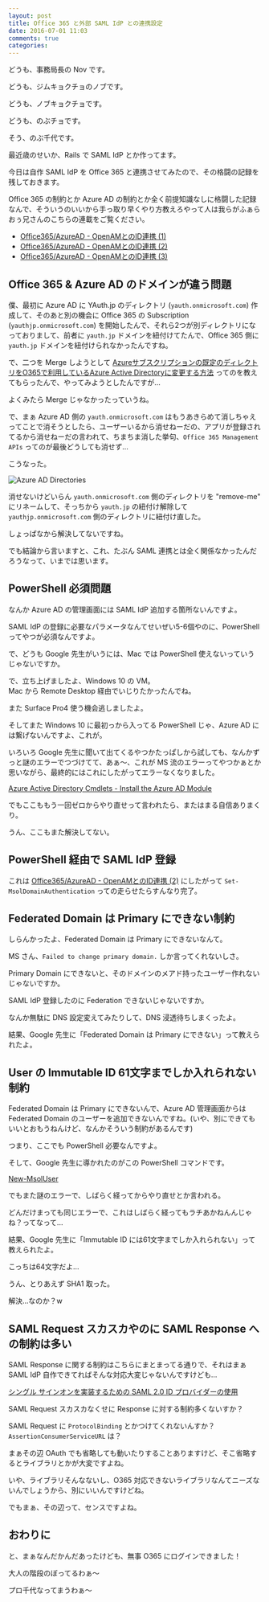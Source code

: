 ```yaml
---
layout: post
title: Office 365 と外部 SAML IdP との連携設定
date: 2016-07-01 11:03
comments: true
categories:
---
```


どうも、事務局長の Nov です。

どうも、ジムキョクチョのノブです。

どうも、ノブキョクチョです。

どうも、のぶチョです。

そう、のぶ千代です。

最近歳のせいか、Rails で SAML IdP とか作ってます。

今日は自作 SAML IdP を Office 365 と連携させてみたので、その格闘の記録を残しておきます。

Office 365 の制約とか Azure AD の制約とか全く前提知識なしに格闘した記録なんで、そういうのいいから手っ取り早くやり方教えろやって人は我らがふぁらおぅ兄さんのこちらの連載をご覧ください。

* [Office365/AzureAD - OpenAMとのID連携 (1)](http://idmlab.eidentity.jp/2014/11/office365azureadopenamid.html)
* [Office365/AzureAD - OpenAMとのID連携 (2)](http://idmlab.eidentity.jp/2014/12/office365azureadopenamid.html)
* [Office365/AzureAD - OpenAMとのID連携 (3)](http://idmlab.eidentity.jp/2014/12/office365azureadopenamid_25.html)

## Office 365 & Azure AD のドメインが違う問題

僕、最初に Azure AD に YAuth.jp のディレクトリ (`yauth.onmicrosoft.com`) 作成して、そのあと別の機会に Office 365 の Subscription (`yauthjp.onmicrosoft.com`) を開始したんで、それら2つが別ディレクトリになっておりまして、前者に `yauth.jp` ドメインを紐付けてたんで、Office 365 側に `yauth.jp` ドメインを紐付けられなかったんですね。

で、二つを Merge しようとして [Azureサブスクリプションの既定のディレクトリをO365で利用しているAzure Active Directoryに変更する方法](http://ebi.dyndns.biz/windowsadmin/2016/04/07/azure%E3%82%B5%E3%83%96%E3%82%B9%E3%82%AF%E3%83%AA%E3%83%97%E3%82%B7%E3%83%A7%E3%83%B3%E3%81%AE%E6%97%A2%E5%AE%9A%E3%81%AE%E3%83%87%E3%82%A3%E3%83%AC%E3%82%AF%E3%83%88%E3%83%AA%E3%82%92o365%E3%81%A7/) ってのを教えてもらったんで、やってみようとしたんですが...

よくみたら Merge じゃなかったっていうね。

で、まぁ Azure AD 側の `yauth.onmicrosoft.com` はもうあきらめて消しちゃえってことで消そうとしたら、ユーザーいるから消せねーだの、アプリが登録されてるから消せねーだの言われて、ちまちま消した挙句、`Office 365 Management APIs` ってのが最後どうしても消せず...

こうなった。

![Azure AD Directories](/images/posts/azure/azure-ad-directories.png)

消せないけどいらん `yauth.onmicrosoft.com` 側のディレクトリを "remove-me" にリネームして、そっちから `yauth.jp` の紐付け解除して `yauthjp.onmicrosoft.com` 側のディレクトリに紐付け直した。

しょっぱなから解決してないですね。

でも結論から言いますと、これ、たぶん SAML 連携とは全く関係なかったんだろうなって、いまでは思います。

## PowerShell 必須問題

なんか Azure AD の管理画面には SAML IdP 追加する箇所ないんですよ。

SAML IdP の登録に必要なパラメータなんてせいぜい5-6個やのに、PowerShell ってやつが必須なんですよ。

で、どうも Google 先生がいうには、Mac では PowerShell 使えないっていうじゃないですか。

で、立ち上げましたよ、Windows 10 の VM。  
Mac から Remote Desktop 経由でいじりたかったんでね。

また Surface Pro4 使う機会逃しましたよ。

そしてまた Windows 10 に最初っから入ってる PowerShell じゃ、Azure AD には繋げないんですよ、これが。

いろいろ Google 先生に聞いて出てくるやつかたっぱしから試しても、なんかずっと謎のエラーでつづけてて、あぁ〜、これが MS 流のエラーってやつかぁとか思いながら、最終的にはこれにしたがってエラーなくなりました。

[Azure Active Directory Cmdlets - Install the Azure AD Module](https://technet.microsoft.com/en-ca/library/jj151815.aspx#bkmk_installmodule)

でもここももう一回ゼロからやり直せって言われたら、またはまる自信ありまくり。

うん、ここもまた解決してない。

## PowerShell 経由で SAML IdP 登録

これは [Office365/AzureAD - OpenAMとのID連携 (2)](http://idmlab.eidentity.jp/2014/12/office365azureadopenamid.html) にしたがって `Set-MsolDomainAuthentication` っての走らせたらすんなり完了。

## Federated Domain は Primary にできない制約

しらんかったよ、Federated Domain は Primary にできないなんて。

MS さん、`Failed to change primary domain.` しか言ってくれないしさ。

Primary Domain にできないと、そのドメインのメアド持ったユーザー作れないじゃないですか。

SAML IdP 登録したのに Federation できないじゃないですか。

なんか無駄に DNS 設定変えてみたりして、DNS 浸透待ちしまくったよ。

結果、Google 先生に「Federated Domain は Primary にできない」って教えられたよ。

## User の Immutable ID 61文字までしか入れられない制約

Federated Domain は Primary にできないんで、Azure AD 管理画面からは Federated Domain のユーザーを追加できないんですね。(いや、別にできてもいいとおもうねんけど、なんかそういう制約があるんです)

つまり、ここでも PowerShell 必要なんですよ。

そして、Google 先生に導かれたのがこの PowerShell コマンドです。

[New-MsolUser](https://technet.microsoft.com/en-ca/library/dn194096)

でもまた謎のエラーで、しばらく経ってからやり直せとか言われる。

どんだけまっても同じエラーで、これはしばらく経ってもラチあかねんんじゃね？ってなって...

結果、Google 先生に「Immutable ID には61文字までしか入れられない」って教えられたよ。

こっちは64文字だよ...

うん、とりあえず SHA1 取った。

解決...なのか？w

## SAML Request スカスカやのに SAML Response への制約は多い

SAML Response に関する制約はこちらにまとまってる通りで、それはまぁ SAML IdP 自作できてればそんな対応大変じゃないんですけども...

[シングル サインオンを実装するための SAML 2.0 ID プロバイダーの使用](https://msdn.microsoft.com/ja-jp/library/azure/dn641269.aspx)

SAML Request スカスカなくせに Response に対する制約多くないすか？

SAML Request に `ProtocolBinding` とかつけてくれないんすか？ `AssertionConsumerServiceURL` は？

まぁその辺 OAuth でも省略しても動いたりすることありますけど、そこ省略するとライブラリとかが大変ですよね。

いや、ライブラリそんなないし、O365 対応できないライブラリなんてニーズないんでしょうから、別にいいんですけどね。

でもまぁ、その辺って、センスですよね。

## おわりに

と、まぁなんだかんだあったけども、無事 O365 にログインできました！

大人の階段のぼってるわぁ〜

プロ千代なってまうわぁ〜